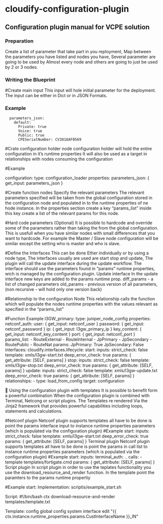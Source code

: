 # cloudify-configuration-plugin

## Configuration plugin manual for VCPE solution


### Preparation
Create a list of parameter that take part in you reployment,
Map between the parameters you have listed and nodes you have, Several parameter are going to be used by Almost every node and others are going to just be used by 2 or 3 nodes.

### Writing the Blueprint

#Create main input
This input will hole initial parameter for the deployment.
The input can be either in Dict  or in JSON Formats.
### Example
```
  parameters_json:
    default:
      Private: true
      Voice: true
      Public: true
      CPESerialNumber: CV3816AF0569
```
#Crate configuration holder node
configuration holder will hold the entire configuration in it’s runtime properties
It will also be used as a target in relationships with nodes consuming the configuration

#Example

  configuration:
    type: configuration_loader
    properties:
      parameters_json: { get_input: parameters_json }

#Create function nodes
Specify the relevant parameters
The relevant parameters specified will be taken from the global configuration stored in the configuration node and populated in to the runtime properties of ne hode instance.
In the properties section create a key “params_list” inside this key create a list of the relevant params for this node.

#Hard code parameters (Optional)
It is possible to hardcode and override  some of the parameters rather than taking the from the global configuration. This is usefull when you have similar nodes with small differences that you want to hardcode. For example the Master / Slave node configuration will be similar except the setting who is master and who is slave.

#Define the Interfaces
This can be done Ether individually or by using a node type,
The interfaces usually are used are start stop and update, The plugin will call the update interface during the update workflow.
The interface should use the parameters found in “params” runtime properties, wich is managed by the configuration plugin.
Update interface 
In the update interface new keys are added to the params runtime prop. 
diff_params - a list of changed parameters
old_params - previous version of all parameters, (non recursive - will hold only one version back)

#Relationship to the configuration Node
This relationship calls the function which will populate the nodes runtime properties with the values relevant as specified in the “params_list”

#Function Example
  l3GW_primary:
    type: juniper_node_config
    properties:
      netconf_auth:
        user: { get_input: netconf_user }
        password: { get_input: netconf_password }
        ip: { get_input: l3gw_primary_ip }
        key_content: { get_input: netconf_key_content }
        port: { get_input: netconf_port }
      params_list:
        - RouteExternal
        - RouteInternal
        - JpPrimary
        - JpSecondary
        - RoutePublic
        - RouteNat
      params:
        JpPrimary: True
        JpSecondary: False
    interfaces:
      cloudify.interfaces.lifecycle:
        start:
          inputs:
            strict_check: false
            template: xmls/l3gw-start.txt
            deep_error_check: true
            params: { get_attribute: [SELF, params] }
        stop:
          inputs:
            strict_check: false
            template: xmls/l3gw-stop.txt
            deep_error_check: true
            params: { get_attribute: [SELF, params] }
        update:
          inputs:
            strict_check: false
            template: xmls/l3gw-update.txt
            deep_error_check: true
            params: { get_attribute: [SELF, params] }
    relationships:
      - type: load_from_config
        target: configuration




Using the configuration plugin with templates
It is possible to benefit form a powerful combination When the configuration plugin is combined with Terminal, Netcong or script plugins.
The Templates re rendered Via the Jinja2 framework that provides powerful capabilities including loops, statements and calculations. 

#Netconf plugin
Netconf plugin supports templates all have to be done is point the params interface input to instance runtime properties parameters (which is populated via the configuration plugin)
#Example
  start:
          inputs:
            strict_check: false
            template: xmls/l3gw-start.txt
            deep_error_check: true
            params: { get_attribute: [SELF, params] }
Terminal plugin
Netconf plugin supports templates all have to be done is point the params in call list  to instance runtime properties parameters (which is populated via the configuration plugin)
#Example
       start:
          inputs:
            terminal_auth:
            ..
            calls:
              - template templates/fortigate.cmd
                params:  { get_attribute: [SELF, params] }
Script plugin
In script plugin in order to use the teplates functionality you use the download_resource_and_render function. In the template point the paramters to the params runtime propertiy

#Example
       start:
         Implementation: scriptis/example_start.sh

Script:
#!/bin/bash
ctx download-resource-and-render templates/template.txt

Template:
config global
config system interface
edit "{{ ctx.instance.runtime_properties.params.CustInterfaceName }}_IN"
